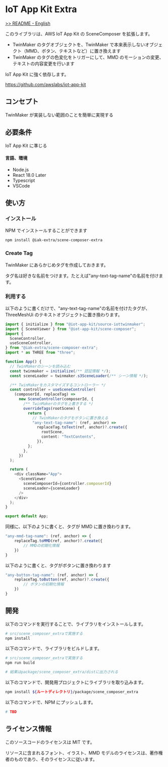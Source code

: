 # IoT App Kit Extra

<a href="./README.md">>> README - English</a>

このライブラリは、AWS IoT App Kit の SceneComposer を拡張します。

- TwinMaker のタグオブジェクトを、TwinMaker で本来表示しないオブジェクト（MMD、ボタン、テキストなど）に置き換えます
- TwinMaker のタグの色変化をトリガーにして、MMD のモーションの変更、テキストの内容変更を行います

IoT App Kit に強く依存します。

https://github.com/awslabs/iot-app-kit

## コンセプト

TwinMaker が実装しない範囲のことを簡単に実現する

## 必要条件

IoT App Kit に準じる

#### 言語、環境

- Node.js
- React 18.0 Later
- Typescript
- VSCode

## 使い方

### インストール

NPM でインストールすることができます

```bash
npm install @iak-extra/scene-composer-extra
```

### Create Tag

TwinMaker にあらかじめタグを作成しておきます。

タグ名は好きな名前をつけます。たとえば"any-text-tag-name"の名前を付けます。

### 利用する

以下のように書くだけで、"any-text-tag-name"の名前を付けたタグが、ThreeMeshUi のテキストオブジェクトに置き換わります。

```typescript
import { initialize } from "@iot-app-kit/source-iottwinmaker";
import { SceneViewer } from "@iot-app-kit/scene-composer";
import {
  SceneController,
  useSceneController,
} from "@iak-extra/scene-composer-extra";
import * as THREE from "three";

function App() {
  // TwinMakerのシーンを読み込む
  const twinmaker = initialize(/** 認証情報 */);
  const sceneLoader = twinmaker.s3SceneLoader(/** シーン情報 */);

  /** TwinMakerをカスタマイズするコントローラー */
  const controller = useSceneController(
    (composerId, replaceTag) =>
      new SceneController(composerId, {
        /** TwinMakerのタグを上書きする */
        overrideTags(rootScene) {
          return {
            // TwinMakerのタグをボタンに置き換える
            "any-text-tag-name": (ref, anchor) =>
              replaceTag.toText(ref, anchor)?.create({
                rootScene,
                content: "TextContents",
              }),
          };
        },
      })
  );

  return (
    <div className="App">
      <SceneViewer
        sceneComposerId={controller.composerId}
        sceneLoader={sceneLoader}
      />
    </div>
  );
}

export default App;
```

同様に、以下のように書くと、タグが MMD に置き換わります。

```typescript
"any-mmd-tag-name": (ref, anchor) => {
    replaceTag.toMMD(ref, anchor)?.create({
        // MMDの初期化情報
    })
}
```

以下のように書くと、タグがボタンに置き換わります

```typescript
"any-button-tag-name": (ref, anchor) => {
    replaceTag.toButton(ref, anchor)?.create({
        // ボタンの初期化情報
    })
}
```

## 開発

以下のコマンドを実行することで、ライブラリをインストールします。

```bash
# src/scene_composer_extraで実施する
npm install
```

以下のコマンドで、ライブラリをビルドします。

```bash
# src/scene_composer_extraで実施する
npm run build

# 結果はpackage/scene_composer_extra/distに出力される
```

以下のコマンドで、開発用プロジェクトにライブラリを取り込みます。

```bash
npm install ${ルートディレクトリ}/package/scene_composer_extra
```

以下のコマンドで、NPM にプッシュします。

```bash
# TBD
```

## ライセンス情報

このソースコードのライセンスは MIT です。

リソースに含まれるフォント、イラスト、MMD モデルのライセンスは、著作権者のものであり、そのライセンスに従います。
